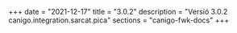 +++
date        = "2021-12-17"
title       = "3.0.2"
description = "Versió 3.0.2 canigo.integration.sarcat.pica"
sections    = "canigo-fwk-docs"
+++